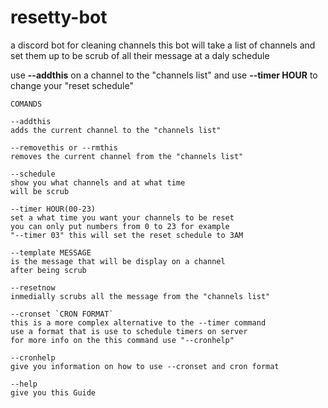 # resetty-bot
a discord bot for cleaning channels
this bot will take a list of channels and set them up to be scrub
of all their message at a daly schedule

use **--addthis** on a channel to the "channels list"
and use **--timer HOUR** to change your "reset schedule"

```
COMANDS

--addthis
adds the current channel to the "channels list"

--removethis or --rmthis
removes the current channel from the "channels list"

--schedule
show you what channels and at what time
will be scrub

--timer HOUR(00-23)
set a what time you want your channels to be reset
you can only put numbers from 0 to 23 for example
"--timer 03" this will set the reset schedule to 3AM

--template MESSAGE
is the message that will be display on a channel 
after being scrub

--resetnow
inmedially scrubs all the message from the "channels list"

--cronset `CRON FORMAT`
this is a more complex alternative to the --timer command
use a format that is use to schedule timers on server
for more info on the this command use "--cronhelp"

--cronhelp
give you information on how to use --cronset and cron format

--help
give you this Guide
```
